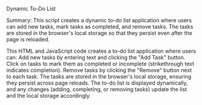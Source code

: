 Dynamic To-Do List

Summary: This script creates a dynamic to-do list application where users can add new tasks, mark tasks as completed, and remove tasks. The tasks are stored in the browser's local storage so that they persist even after the page is reloaded.

This HTML and JavaScript code creates a to-do list application where users can:
Add new tasks by entering text and clicking the "Add Task" button.
Click on tasks to mark them as completed or incomplete (strikethrough text indicates completion).
Remove tasks by clicking the "Remove" button next to each task.
The tasks are stored in the browser's local storage, ensuring they persist across page reloads.
The to-do list is displayed dynamically, and any changes (adding, completing, or removing tasks) update the list and the local storage accordingly.




